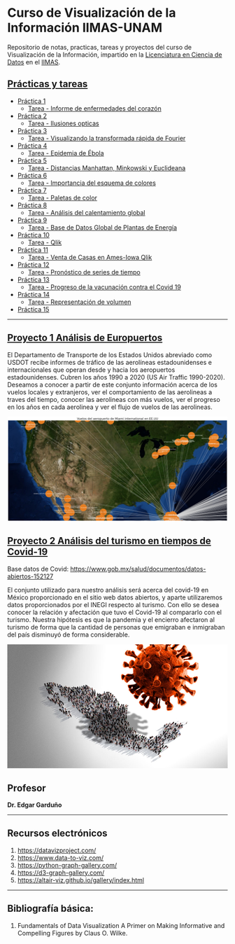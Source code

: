 # Curso de Visualización de la Información IIMAS-UNAM 
Repositorio de notas, practicas, tareas y proyectos del curso de Visualización de la Información, impartido en la [Licenciatura en Ciencia de Datos](https://cienciadatos.iimas.unam.mx/) en el [IIMAS](https://www.iimas.unam.mx/).

## [Prácticas y tareas](Practicas/)
  - [Práctica 1](https://nbviewer.org/github/gandres-dev/Visualizacion-Informacion/tree/main/practicas/01-practica/PracticaT1.ipynb)
    - [Tarea - Informe de enfermedades del corazón](https://nbviewer.org/github/gandres-dev/Visualizacion-Informacion/tree/main/tareas/01-Tarea/notebook/01-Tarea-VI.ipynb)
  - [Práctica 2](https://nbviewer.org/github/gandres-dev/Visualizacion-Informacion/tree/main/practicas/02-practica)
    - [Tarea - Ilusiones opticas](https://nbviewer.org/github/gandres-dev/Visualizacion-Informacion/tree/main/tareas/02-Tarea/)
  - [Práctica 3](https://nbviewer.org/github/gandres-dev/Visualizacion-Informacion/tree/main/practicas/03-practica/Practica3.ipynb)
    - [Tarea - Visualizando la transformada rápida de Fourier](https://nbviewer.org/github/gandres-dev/Visualizacion-Informacion/tree/main/tareas/02-Tarea/notebook/Tarea3-VI.ipynb)
  - [Práctica 4](https://github/gandres-dev/Visualizacion-Informacion/tree/main/practicas/04-practica)
    - [Tarea - Epidemia de Ébola](https://nbviewer.org/github/gandres-dev/Visualizacion-Informacion/tree/main/tareas/04-Tarea/notebook/Tarea4_VI.ipynb)
  - [Práctica 5](https://nbviewer.org/github/gandres-dev/Visualizacion-Informacion/tree/main/practicas/05-practica/Practica5-PCA.ipynb)
    - [Tarea - Distancias Manhattan, Minkowski y Euclideana](https://nbviewer.org/github/gandres-dev/Visualizacion-Informacion/tree/main/tareas/05-Tarea/notebook/Tarea5_VI.ipynb)
  - [Práctica 6](https://nbviewer.org/github/gandres-dev/Visualizacion-Informacion/tree/main/practicas/06-practica/practica6.ipynb)
    - [Tarea - Importancia del esquema de colores](https://nbviewer.org/github/gandres-dev/Visualizacion-Informacion/tree/main/tareas/06-Tarea)    
  - [Práctica 7](https://nbviewer.org/github/gandres-dev/Visualizacion-Informacion/tree/main/practicas/07-practica/practica7.ipynb)
    - [Tarea - Paletas de color](https://nbviewer.org/github/gandres-dev/Visualizacion-Informacion/tree/main/tareas/07-Tarea/notebook/Tarea7_VI.ipynb)
  - [Práctica 8](https://nbviewer.org/github/gandres-dev/Visualizacion-Informacion/tree/main/practicas/08-practica/Practica8_VI.ipynb)
    - [Tarea - Análisis del calentamiento global](https://nbviewer.org/github/gandres-dev/Visualizacion-Informacion/tree/main/tareas/08-Tarea/Tarea8_VI.ipynb)
  - [Práctica 9](https://nbviewer.org/github/gandres-dev/Visualizacion-Informacion/tree/main/practicas/09-practica/master)
    - [Tarea - Base de Datos Global de Plantas de Energía](https://nbviewer.org/github/gandres-dev/Visualizacion-Informacion/tree/main/tareas/09-Tarea/notebook/Tarea9_VI.ipynb)
  - [Práctica 10]()
    - [Tarea - Qlik](https://nbviewer.org/github/gandres-dev/Visualizacion-Informacion/tree/main/tareas/10-Tarea/)
  - [Práctica 11](https://nbviewer.org/github/gandres-dev/Visualizacion-Informacion/tree/main/practicas/11-practica/Practica11.ipynb)
    - [Tarea - Venta de Casas en Ames-Iowa Qlik](https://nbviewer.org/github/gandres-dev/Visualizacion-Informacion/tree/main/tareas/11-Tarea/)
  - [Práctica 12](https://nbviewer.org/github/gandres-dev/Visualizacion-Informacion/tree/main/practicas/12-practica/Practica12.ipynb)
    - [Tarea - Pronóstico de series de tiempo](https://nbviewer.org/github/gandres-dev/Visualizacion-Informacion/tree/main/tareas/12-Tarea/notebook/Tarea12_VI.ipynb)    
  - [Práctica 13](https://nbviewer.org/github/gandres-dev/Visualizacion-Informacion/tree/main/practicas/13-practica/DataVIz_Practica13.ipynb)
    - [Tarea - Progreso de la vacunación contra el Covid 19](https://nbviewer.org/github/gandres-dev/Visualizacion-Informacion/tree/main/tareas/12-Tarea/notebook/Tarea13_VI.ipynb)
  - [Práctica 14](https://nbviewer.org/github/gandres-dev/Visualizacion-Informacion/tree/main/practicas/14-practica)
    - [Tarea - Representación de volumen](https://nbviewer.org/github/gandres-dev/Visualizacion-Informacion/tree/main/tareas/14-Tarea/)
  - [Práctica 15](https://nbviewer.org/github/gandres-dev/Visualizacion-Informacion/tree/main/practicas/15-practica/Practica-15.ipynb)    


<!-- - []() -->

---
## [Proyecto 1 Análisis de Europuertos](https://nbviewer.org/github/gandres-dev/Visualizacion-Informacion/tree/main/proyectos/proyecto1/notebook.ipynb)

El Departamento de Transporte de los Estados Unidos abreviado como USDOT recibe informes de tráfico de
las aerolı́neas estadounidenses e internacionales que operan desde y hacia los aeropuertos estadounidenses. Cubren
los años 1990 a 2020 (US Air Traffic 1990-2020).
Deseamos a conocer a partir de este conjunto información acerca de los vuelos locales y extranjeros, ver el
comportamiento de las aerolineas a traves del tiempo, conocer las aerolineas con más vuelos, ver el progreso en los
años en cada aerolinea y ver el flujo de vuelos de las aerolineas.


![viajes](img/index.png)


## [Proyecto 2 Análisis del turismo en tiempos de Covid-19](https://nbviewer.org/github/gandres-dev/Visualizacion-Informacion/tree/main/proyectos/proyecto2/notebook.ipynb)

Base datos de Covid: https://www.gob.mx/salud/documentos/datos-abiertos-152127

El conjunto utilizado para nuestro análisis será acerca del covid-19 en México proporcionado en el sitio web datos
abiertos, y aparte utilizaremos datos proporcionados por el INEGI respecto al turismo. Con ello se desea conocer la
relación y afectación que tuvo el Covid-19 al compararlo con el turismo. Nuestra hipótesis es que la pandemia y el
encierro afectaron al turismo de forma que la cantidad de personas que emigraban e inmigraban del paı́s disminuyó
de forma considerable.

![covid](img/covid.jpg)


## Profesor
**Dr. Edgar Garduño**

---
## Recursos electrónicos
1. https://datavizproject.com/
1. https://www.data-to-viz.com/
1. https://python-graph-gallery.com/
1. https://d3-graph-gallery.com/
1. https://altair-viz.github.io/gallery/index.html
---
## Bibliografía básica:
1. Fundamentals of Data Visualization A Primer on Making Informative and Compelling Figures by Claus O. Wilke.
